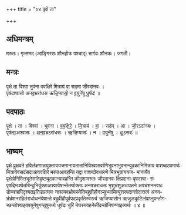 +++
title = "०४ पृक्षे ता"

+++
## अधिमन्त्रम्
मरुतः। गृत्समद (आङ्गिरसः शौनहोत्रः पश्चाद्) भार्गवः शौनकः। जगती।

## मन्त्रः
पृ॒क्षे ता विश्वा॒ भुव॑ना ववक्षिरे मि॒त्राय॑ वा॒ सद॒मा जी॒रदा॑नवः ।  
पृष॑दश्वासो अनव॒भ्ररा॑धस ऋजि॒प्यासो॒ न व॒युने॑षु धू॒र्षदः॑ ॥

## पदपाठः
पृ॒क्षे । ता । विश्वा॑ । भुव॑ना । व॒व॒क्षि॒रे॒ । मि॒त्राय॑ । वा॒ । सद॑म् । आ । जी॒रऽदा॑नवः ।  
पृष॑त्ऽअश्वासः । अ॒न॒व॒भ्रऽरा॑धसः । ऋ॒जि॒प्यासः॑ । न । व॒युने॑षु । धूः॒ऽसदः॑ ॥

## भाष्यम्
पृक्षे प्रुक्षवते हविर्लक्षणान्नयुक्ताययजमानायतातानिविश्वासर्वाणिभुवनाभुवनान्युदकानिमित्राय वाशब्दउपमार्थः मित्रायेवसदंसदाआववक्षिरे मरुतआवहन्ति यद्वा वाशब्दोवधारणे मित्रभूताययज- मानायैव पृक्षेन्नेनिमित्तभूतेसतिवृष्ट्युदकान्यावहन्ति कीदृशामरुतः जीरदानवः क्षिप्रदानाः पृषदश्वा- सः पृषद्भिःश्वेतबिन्दुभिर्युक्ताअश्वायेषान्तेतथोक्ताः अनवभ्रराधसः भृशुभ्रंशुअधःपतने अवभ्रंशनमवभ्रः डोन्यत्रापिदृश्यतइतिडप्रत्ययः नास्त्यवभ्रोयस्येतिबहुव्रीहौनञ्सुभ्यामित्युत्तरपदान्तोदात्तत्वं अनव- भ्रंभ्रंशनरहितंराधोधनंयेषान्ते बहुव्रीहौपूर्वपदप्रकृतिस्वरत्वं ऋजिप्यासोन ऋजुअकुटिलंप्राप्नुवन्तोग- च्छन्तोश्वाइववयुनेषुगन्तृषुमध्ये धूर्षदः धुरि मेघस्यवहनेसीदन्तोनिषण्णाइत्यर्थः ॥ ४ ॥